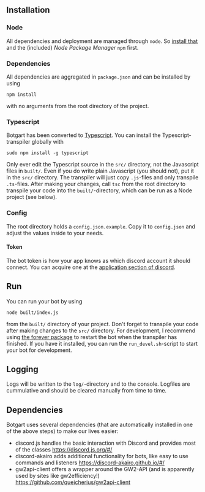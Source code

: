 ## Installation

### Node
All dependencies and deployment are managed through `node`. So [install that](https://www.npmjs.com/get-npm) and the (included) *Node Package Manager* `npm` first.

### Dependencies
All dependencies are aggregated in `package.json` and can be installed by using 

```
npm install
```

with no arguments from the root directory of the project.

### Typescript
Botgart has been converted to [Typescript](https://en.wikipedia.org/wiki/TypeScript). You can install the Typescript-transpiler globally with

```
sudo npm install -g typescript
```

Only ever edit the Typescript source in the `src/` directory, not the Javascript files in `built/`. Even if you do write plain Javascript (you should not), put it in the `src/` directory. The transpiler will just copy `.js`-files and only transpile `.ts`-files.
After making your changes, call `tsc` from the root directory to transpile your code into the `built/`-directory, which can be run as a Node project (see below).

### Config
The root directory holds a `config.json.example`. Copy it to `config.json` and adjust the values inside to your needs.

#### Token
The bot token is how your app knows as which discord account it should connect.
You can acquire one at the [application section of discord](https://discordapp.com/developers/applications/me).

## Run
You can run your bot by using 

```
node built/index.js
```

from the `built/` directory of your project. 
Don't forget to transpile your code after making changes to the `src/` directory.
For development, I recommend using [the forever package](https://stackoverflow.com/a/19594679) to restart the bot when the transpiler has finished. If you have it installed, you can run the `run_devel.sh`-script to start your bot for development.

## Logging
Logs will be written to the `log/`-directory and to the console. Logfiles are cummulative and should be cleared manually from time to time.

## Dependencies
Botgart uses several dependencies (that are automatically installed in one of the above steps) to make our lives easier:

- discord.js handles the basic interaction with Discord and provides most of the classes https://discord.js.org/#/
- discord-akairo adds additional functionality for bots, like easy to use commands and listeners https://discord-akairo.github.io/#/
- gw2api-client offers a wrapper around the GW2-API (and is apparently used by sites like gw2efficiency!) https://github.com/queicherius/gw2api-client